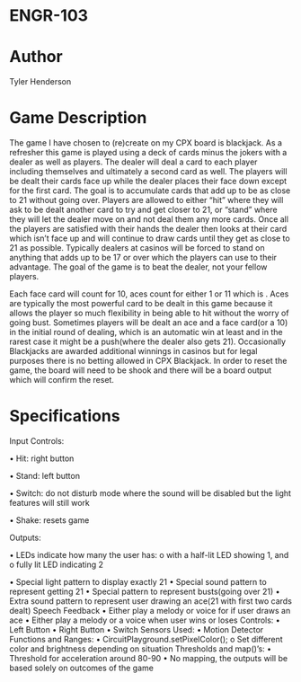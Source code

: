 # ENGR-103

# Author
Tyler Henderson

# Game Description
The game I have chosen to (re)create on my CPX board is blackjack. As a refresher this game is played using a deck of cards minus the jokers with a dealer as well as players. The dealer will deal a card to each player including themselves and ultimately a second card as well. The players will be dealt their cards face up while the dealer places their face down except for the first card. The goal is to accumulate cards that add up to be as close to 21 without going over. Players are allowed to either “hit” where they will ask to be dealt another card to try and get closer to 21, or “stand” where they will let the dealer move on and not deal them any more cards. Once all the players are satisfied with their hands the dealer then looks at their card which isn’t face up and will continue to draw cards until they get as close to 21 as possible. Typically dealers at casinos will be forced to stand on anything that adds up to be 17 or over which the players can use to their advantage. The goal of the game is to beat the dealer, not your fellow players.

Each face card will count for 10, aces count for either 1 or 11 which is . Aces are typically the most powerful card to be dealt in this game because it allows the player so much flexibility in being able to hit without the worry of going bust. Sometimes players will be dealt an ace and a face card(or a 10) in the initial round of dealing, which is an automatic win at least and in the rarest case it might be a push(where the dealer also gets 21). Occasionally Blackjacks are awarded additional winnings in casinos but for legal purposes there is no betting allowed in CPX Blackjack.
In order to reset the game, the board will need to be shook and there will be a board output which will confirm the reset.

# Specifications
Input Controls:

•	Hit: right button

•	Stand: left button

•	Switch: do not disturb mode where the sound will be disabled but the light features will still work

•	Shake: resets game

Outputs:

•	LEDs indicate how many the user has:
o	with a half-lit LED showing 1, and 
o	fully lit LED indicating 2

•	Special light pattern to display exactly 21
•	Special sound pattern to represent getting 21
•	Special pattern to represent busts(going over 21)
•	Extra sound pattern to represent user drawing an ace(21 with first two cards dealt)
Speech Feedback
•	Either play a melody or voice for if user draws an ace
•	Either play a melody or a voice when user wins or loses
Controls:
•	Left Button
•	Right Button
•	Switch
Sensors Used:
•	Motion Detector
Functions and Ranges:
•	CircuitPlayground.setPixelColor();
o	Set different color and brightness depending on situation
Thresholds and map()’s:
•	Threshold for acceleration around 80-90
•	No mapping, the outputs will be based solely on outcomes of the game
